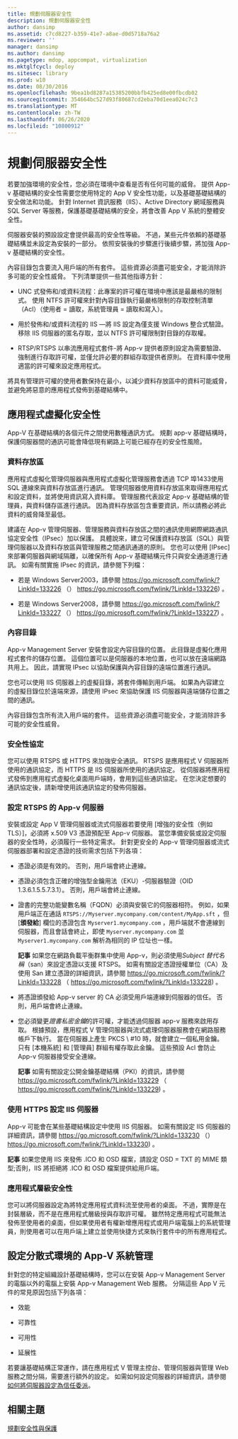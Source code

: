 ```yaml
---
title: 規劃伺服器安全性
description: 規劃伺服器安全性
author: dansimp
ms.assetid: c7cd8227-b359-41e7-a8ae-d0d5718a76a2
ms.reviewer: ''
manager: dansimp
ms.author: dansimp
ms.pagetype: mdop, appcompat, virtualization
ms.mktglfcycl: deploy
ms.sitesec: library
ms.prod: w10
ms.date: 08/30/2016
ms.openlocfilehash: 9bea1bd8287a15385200bbfb425ed8e00fbcdb02
ms.sourcegitcommit: 354664bc527d93f80687cd2eba70d1eea024c7c3
ms.translationtype: MT
ms.contentlocale: zh-TW
ms.lasthandoff: 06/26/2020
ms.locfileid: "10800912"
---
```

# 規劃伺服器安全性


若要加強環境的安全性，您必須在環境中查看是否有任何可能的威脅。 提供 App-v 基礎結構的安全性需要您使用特定的 App V 安全性功能，以及基礎基礎結構的安全做法和功能。 針對 Internet 資訊服務（IIS）、Active Directory 網域服務與 SQL Server 等服務，保護基礎基礎結構的安全，將會改善 App V 系統的整體安全性。

伺服器安裝的預設設定會提供最高的安全性等級。 不過，某些元件依賴的基礎基礎結構並未設定為安裝的一部分。 依照安裝後的步驟進行後續步驟，將加強 App-v 基礎結構的安全性。

內容目錄包含要流入用戶端的所有套件。 這些資源必須盡可能安全，才能消除許多可能的安全性威脅。 下列清單提供一些其他指導方針：

-   UNC 式發佈和/或資料流程：此專案的許可權在環境中應該是最嚴格的限制式。 使用 NTFS 許可權來針對內容目錄執行最嚴格限制的存取控制清單（Acl）（使用者 = 讀取，系統管理員 = 讀取和寫入）。

-   用於發佈和/或資料流程的 IIS —將 IIS 設定為僅支援 Windows 整合式驗證。 移除 IIS 伺服器的匿名存取，並以 NTFS 許可權限制對目錄的存取權。

-   RTSP/RTSPS 以串流應用程式套件-將 App-v 提供者原則設定為需要驗證、強制進行存取許可權，並僅允許必要的群組存取提供者原則。 在資料庫中使用適當的許可權來設定應用程式。

將具有管理許可權的使用者數保持在最小，以減少資料存放區中的資料可能威脅，並避免將惡意的應用程式發佈到基礎結構中。

## 應用程式虛擬化安全性


App-V 在基礎結構的各個元件之間使用數種通訊方式。 規劃 app-v 基礎結構時，保護伺服器間的通訊可能會降低現有網路上可能已經存在的安全性風險。

### 資料存放區

應用程式虛擬化管理伺服器與應用程式虛擬化管理服務會透過 TCP 埠1433使用 SQL 連線來與資料存放區進行通訊。 管理伺服器使用資料存放區來取得應用程式和設定資料，並將使用資訊寫入資料庫。 管理服務代表設定 App-v 基礎結構的管理員，與資料儲存區進行通訊。 因為資料存放區包含重要資訊，所以請務必將此資料的威脅降至最低。

建議在 App-v 管理伺服器、管理服務與資料存放區之間的通訊使用網際網路通訊協定安全性（IPsec）加以保護。 具體說來，建立可保護資料存放區（SQL）與管理伺服器以及資料存放區與管理服務之間通訊通道的原則。 您也可以使用 [IPsec] 來部署伺服器與網域隔離，以確保所有 App-v 基礎結構元件只與安全通道進行通訊。 如需有關實施 IPsec 的資訊，請參閱下列檔：

-   若是 Windows Server2003，請參閱 <https://go.microsoft.com/fwlink/?LinkId=133226> （） https://go.microsoft.com/fwlink/?LinkId=133226) 。

-   若是 Windows Server2008，請參閱 <https://go.microsoft.com/fwlink/?LinkId=133227> （） https://go.microsoft.com/fwlink/?LinkId=133227) 。

### 內容目錄

App-v Management Server 安裝會設定內容目錄的位置。 此目錄是虛擬化應用程式套件的儲存位置。 這個位置可以是伺服器的本地位置，也可以放在遠端網路共用上。 因此，請實現 IPsec 以協助保護與內容目錄的遠端位置進行通訊。

您也可以使用 IIS 伺服器上的虛擬目錄，將套件傳輸到用戶端。 如果為內容建立的虛擬目錄位於遠端來源，請使用 IPsec 來協助保護 IIS 伺服器與遠端儲存位置之間的通訊。

內容目錄包含所有流入用戶端的套件。 這些資源必須盡可能安全，才能消除許多可能的安全性威脅。

### 安全性協定

您可以使用 RTSPS 或 HTTPS 來加強安全通訊。 RTSPS 是應用程式 V 伺服器所使用的通訊協定，而 HTTPS 是 IIS 伺服器所使用的通訊協定。 從伺服器將應用程式發佈到應用程式虛擬化桌面用戶端時，會用到這些通訊協定。 在您決定想要的通訊協定後，請新增使用該通訊協定的發佈伺服器。

### <a href="" id="configuring-app-v-servers-for-rtsps-"></a>設定 RTSPS 的 App-v 伺服器

安裝或設定 App V 管理伺服器或流式伺服器若要使用 [增強的安全性（例如 TLS）]，必須將 x.509 V3 憑證預配至 App-v 伺服器。 當您準備安裝或設定伺服器的安全性時，必須履行一些特定需求。 針對更安全的 App-v 管理伺服器或流式伺服器部署和設定憑證的技術需求包括下列各項：

-   憑證必須是有效的。 否則，用戶端會終止連線。

-   憑證必須包含正確的增強型金鑰用法（EKU）-伺服器驗證（OID 1.3.6.1.5.5.7.3.1）。 否則，用戶端會終止連線。

-   證書的完整功能變數名稱（FQDN）必須與安裝它的伺服器相符。 例如，如果用戶端正在通話 `RTSPS://Myserver.mycompany.com/content/MyApp.sft` ，但 [**頒發給**] 欄位的憑證包含 `Myserver1.mycompany.com` ，用戶端就不會連線到伺服器，而且會話會終止，即使 `Myserver.mycompany.com` 並 `Myserver1.mycompany.com` 解析為相同的 IP 位址也一樣。

    **記事** 如果您在網路負載平衡群集中使用 App-v，則必須使用*Subject 替代名稱*（san）來設定憑證以支援 RTSPS。 如需有關設定憑證授權單位（CA）及使用 San 建立憑證的詳細資訊，請參閱 <https://go.microsoft.com/fwlink/?LinkId=133228> （ https://go.microsoft.com/fwlink/?LinkId=133228) 。

     

-   將憑證頒發給 App-v server 的 CA 必須受用戶端連線到伺服器的信任。 否則，用戶端會終止連線。

-   您必須變更*證書私密金鑰*的許可權，才能透過伺服器 app-v 服務來啟用存取。 根據預設，應用程式 V 管理伺服器與流式處理伺服器服務會在網路服務帳戶下執行。 當在伺服器上產生 PKCS \ #10 時，就會建立一個私用金鑰。 只有 [本機系統] 和 [管理員] 群組有權存取此金鑰。 這些預設 Acl 會防止 App-v 伺服器接受安全連線。

    **記事** 如需有關設定公開金鑰基礎結構（PKI）的資訊，請參閱 <https://go.microsoft.com/fwlink/?LinkId=133229> （ https://go.microsoft.com/fwlink/?LinkId=133229) 。

     

### 使用 HTTPS 設定 IIS 伺服器

App-v 可能會在某些基礎結構設定中使用 IIS 伺服器。 如需有關設定 IIS 伺服器的詳細資訊，請參閱 <https://go.microsoft.com/fwlink/?LinkId=133230> （） https://go.microsoft.com/fwlink/?LinkId=133230) 。

**記事** 如果您使用 IIS 來發佈 .ICO 和 OSD 檔案，請設定 OSD = TXT 的 MIME 類型;否則，IIS 將拒絕將 .ICO 和 OSD 檔案提供給用戶端。

 

### 應用程式層級安全性

您可以將伺服器設定為將特定應用程式資料流至使用者的桌面。 不過，實際是在封裝層級，而不是在應用程式層級授與存取許可權。 雖然特定應用程式可能無法發佈至使用者的桌面，但如果使用者有權新增應用程式或用戶端電腦上的系統管理員，則使用者可以在用戶端上建立並使用快捷方式來執行套件中的所有應用程式。

## 設定分散式環境的 App-V 系統管理


針對您的特定組織設計基礎結構時，您可以在安裝 App-v Management Server 的電腦以外的電腦上安裝 App-v Management Web 服務。 分隔這些 App V 元件的常見原因包括下列各項：

-   效能

-   可靠性

-   可用性

-   延展性

若要讓基礎結構正常運作，請在應用程式 V 管理主控台、管理伺服器與管理 Web 服務之間分隔，需要進行額外的設定。 如需如何設定伺服器的詳細資訊，請參閱[如何將伺服器設定為信任委派](how-to-configure-the-server-to-be-trusted-for-delegation.md)。

## 相關主題


[規劃安全性與保護](planning-for-security-and-protection.md)

 

 





